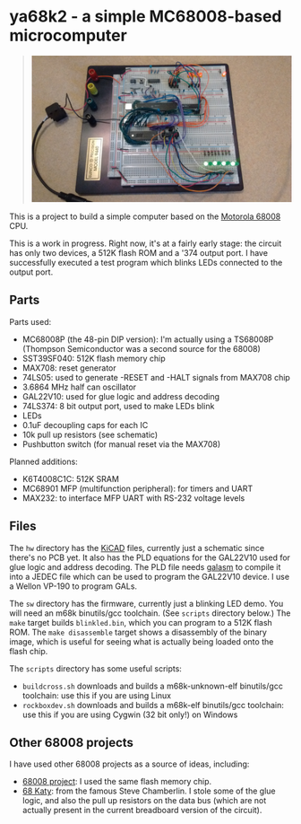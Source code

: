 # ya68k2 - a simple MC68008-based microcomputer

> <a href="img/blinkenlights.jpg"><img alt="blinkenlights" style="width: 600px;" src="img/blinkenlights.jpg"></a>

This is a project to build a simple computer based on the [Motorola 68008](https://en.wikipedia.org/wiki/Motorola_68008) CPU.

This is a work in progress.  Right now, it's at a fairly early stage: the circuit has only two devices, a 512K flash ROM and a '374 output port.  I have successfully executed a test program which blinks LEDs connected to the output port.

## Parts

Parts used:

* MC68008P (the 48-pin DIP version): I'm actually using a TS68008P (Thompson Semiconductor was a second source for the 68008)
* SST39SF040: 512K flash memory chip
* MAX708: reset generator
* 74LS05: used to generate -RESET and -HALT signals from MAX708 chip
* 3.6864 MHz half can oscillator
* GAL22V10: used for glue logic and address decoding
* 74LS374: 8 bit output port, used to make LEDs blink
* LEDs
* 0.1uF decoupling caps for each IC
* 10k pull up resistors (see schematic)
* Pushbutton switch (for manual reset via the MAX708)

Planned additions:

* K6T4008C1C: 512K SRAM
* MC68901 MFP (multifunction peripheral): for timers and UART
* MAX232: to interface MFP UART with RS-232 voltage levels

## Files

The `hw` directory has the [KiCAD](http://kicad-pcb.org/) files, currently just a schematic since there's no PCB yet.  It also has the PLD equations for the GAL22V10 used for glue logic and address decoding.  The PLD file needs [galasm](https://github.com/daveho/galasm) to compile it into a JEDEC file which can be used to program the GAL22V10 device.  I use a Wellon VP-190 to program GALs.

The `sw` directory has the firmware, currently just a blinking LED demo.  You will need an m68k binutils/gcc toolchain.  (See `scripts` directory below.)  The `make` target builds `blinkled.bin`, which you can program to a 512K flash ROM.  The `make disassemble` target shows a disassembly of the binary image, which is useful for seeing what is actually being loaded onto the flash chip.

The `scripts` directory has some useful scripts:

* `buildcross.sh` downloads and builds a m68k-unknown-elf binutils/gcc toolchain: use this if you are using Linux
* `rockboxdev.sh` downloads and builds a m68k-elf binutils/gcc toolchain: use this if you are using Cygwin (32 bit only!) on Windows

## Other 68008 projects

I have used other 68008 projects as a source of ideas, including:

* [68008 project](https://docs.google.com/document/d/1ejW_Ist19tIXeA5HtEWixaLoc0-sR_q8bySJj5Sa7iY/edit): I used the same flash memory chip.
* [68 Katy](http://www.bigmessowires.com/68-katy/): from the famous Steve Chamberlin.  I stole some of the glue logic, and also the pull up resistors on the data bus (which are not actually present in the current breadboard version of the circuit).
